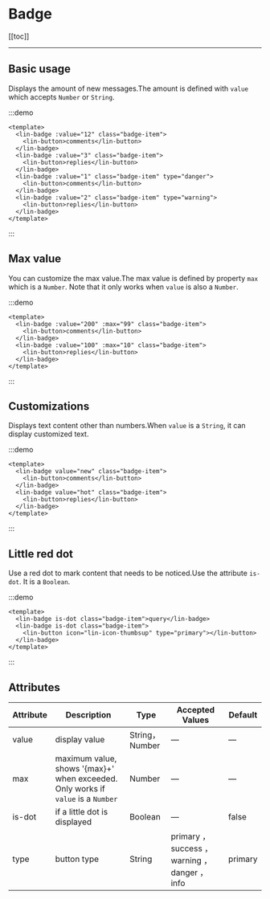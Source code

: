 # Badge

[[toc]]

---

## Basic usage

Displays the amount of new messages.The amount is defined with `value` which accepts `Number` or `String`.

:::demo

```vue
<template>
  <lin-badge :value="12" class="badge-item">
    <lin-button>comments</lin-button>
  </lin-badge>
  <lin-badge :value="3" class="badge-item">
    <lin-button>replies</lin-button>
  </lin-badge>
  <lin-badge :value="1" class="badge-item" type="danger">
    <lin-button>comments</lin-button>
  </lin-badge>
  <lin-badge :value="2" class="badge-item" type="warning">
    <lin-button>replies</lin-button>
  </lin-badge>
</template>
```

:::

## Max value

You can customize the max value.The max value is defined by property `max` which is a `Number`. Note that it only works when `value` is also a `Number`.

:::demo

```vue
<template>
  <lin-badge :value="200" :max="99" class="badge-item">
    <lin-button>comments</lin-button>
  </lin-badge>
  <lin-badge :value="100" :max="10" class="badge-item">
    <lin-button>replies</lin-button>
  </lin-badge>
</template>
```

:::

## Customizations

Displays text content other than numbers.When `value` is a `String`, it can display customized text.

:::demo

```vue
<template>
  <lin-badge value="new" class="badge-item">
    <lin-button>comments</lin-button>
  </lin-badge>
  <lin-badge value="hot" class="badge-item">
    <lin-button>replies</lin-button>
  </lin-badge>
</template>
```

:::

## Little red dot

Use a red dot to mark content that needs to be noticed.Use the attribute `is-dot`. It is a `Boolean`.

:::demo

```vue
<template>
  <lin-badge is-dot class="badge-item">query</lin-badge>
  <lin-badge is-dot class="badge-item">
    <lin-button icon="lin-icon-thumbsup" type="primary"></lin-button>
  </lin-badge>
</template>
```

:::

## Attributes

| Attribute | Description                                                                      | Type           | Accepted Values                                 | Default |
| --------- | -------------------------------------------------------------------------------- | -------------- | ----------------------------------------------- | ------- |
| value     | display value                                                                    | String，Number | —                                               | —       |
| max       | maximum value, shows '{max}+' when exceeded. Only works if `value` is a `Number` | Number         | —                                               | —       |
| is-dot    | if a little dot is displayed                                                     | Boolean        | —                                               | false   |
| type      | button type                                                                      | String         | primary ， success ， warning ， danger ， info | primary |
